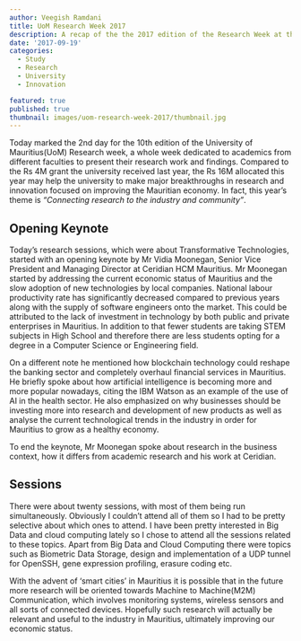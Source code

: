 ```yaml
---
author: Veegish Ramdani
title: UoM Research Week 2017
description: A recap of the the 2017 edition of the Research Week at the University of Mauritius
date: '2017-09-19'
categories:
  - Study
  - Research
  - University
  - Innovation

featured: true
published: true
thumbnail: images/uom-research-week-2017/thumbnail.jpg
---
```


<script>
  
  import ImageCaption from './image-caption.svelte';
</script>

Today marked the 2nd day for the 10th edition of the University of Mauritius(UoM) Research week, a whole week dedicated to academics from different faculties to present their research work and findings. Compared to the Rs 4M grant the university received last year, the Rs 16M allocated this year may help the university to make major breakthroughs in research and innovation focused on improving the Mauritian economy. In fact, this year’s theme is _“Connecting research to the industry and community”_.

## Opening Keynote

Today’s research sessions, which were about Transformative Technologies, started with an opening keynote by Mr Vidia Moonegan, Senior Vice President and Managing Director at Ceridian HCM Mauritius. Mr Moonegan started by addressing the current economic status of Mauritius and the slow adoption of new technologies by local companies. National labour productivity rate has significantly decreased compared to previous years along with the supply of software engineers onto the market. This could be attributed to the lack of investment in technology by both public and private enterprises in Mauritius. In addition to that fewer students are taking STEM subjects in High School and therefore there are less students opting for a degree in a Computer Science or Engineering field.

On a different note he mentioned how blockchain technology could reshape the banking sector and completely overhaul financial services in Mauritius. He briefly spoke about how artificial intelligence is becoming more and more popular nowadays, citing the IBM Watson as an example of the use of AI in the health sector. He also emphasized on why businesses should be investing more into research and development of new products as well as analyse the current technological trends in the industry in order for Mauritius to grow as a healthy economy.

To end the keynote, Mr Moonegan spoke about research in the business context, how it differs from academic research and his work at Ceridian.

## Sessions

<ImageCaption caption="An IoT based home automation system overview displayed outside">
  <enhanced:img alt="An IoT based home automation system" class="inline-basic-image" src="/static/images/uom-research-week-2017/uom-research-week-2017-showcase-1.jpg" />
</ImageCaption>

There were about twenty sessions, with most of them being run simultaneously. Obviously I couldn’t attend all of them so I had to be pretty selective about which ones to attend. I have been pretty interested in Big Data and cloud computing lately so I chose to attend all the sessions related to these topics. Apart from Big Data and Cloud Computing there were topics such as Biometric Data Storage, design and implementation of a UDP tunnel for OpenSSH, gene expression profiling, erasure coding etc.

<ImageCaption caption="An accessibility app for smartphones">
  <enhanced:img alt="An accessibility app to help smartphone users with disabilities" class="inline-basic-image" src="/static/images/uom-research-week-2017/uom-research-week-2017-showcase-2.jpg" />
</ImageCaption>

With the advent of ‘smart cities’ in Mauritius it is possible that in the future more research will be oriented towards Machine to Machine(M2M) Communication, which involves monitoring systems, wireless sensors and all sorts of connected devices. Hopefully such research will actually be relevant and useful to the industry in Mauritius, ultimately improving our economic status.
